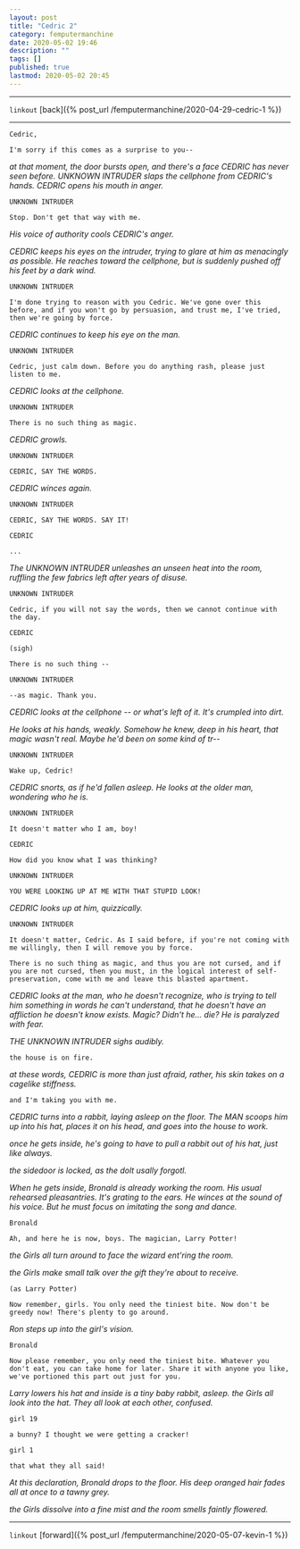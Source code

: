 ```yaml
---
layout: post
title: "Cedric 2"
category: femputermanchine
date: 2020-05-02 19:46
description: ""
tags: []
published: true
lastmod: 2020-05-02 20:45
---
```


*****

`linkout`
[back]({% post_url /femputermanchine/2020-04-29-cedric-1 %})

*****

```
Cedric,
    
I'm sorry if this comes as a surprise to you--
```

<I>at that moment, the door bursts open, and there's a face CEDRIC has never seen before. UNKNOWN INTRUDER slaps the cellphone from CEDRIC's hands. CEDRIC opens his mouth in anger.</I>

```
UNKNOWN INTRUDER

Stop. Don't get that way with me.
```

<i>His voice of authority cools CEDRIC's anger.</i>

<i>CEDRIC keeps his eyes on the intruder, trying to glare at him as menacingly as possible. He reaches toward the cellphone, but is suddenly pushed off his feet by a dark wind.</i>

```
UNKNOWN INTRUDER

I'm done trying to reason with you Cedric. We've gone over this before, and if you won't go by persuasion, and trust me, I've tried, then we're going by force.
```

<i>CEDRIC continues to keep his eye on the man.</i>

```
UNKNOWN INTRUDER

Cedric, just calm down. Before you do anything rash, please just listen to me. 
```

<i>CEDRIC looks at the cellphone.</i>

```
UNKNOWN INTRUDER

There is no such thing as magic.
```

<i>CEDRIC growls.</i>

```
UNKNOWN INTRUDER

CEDRIC, SAY THE WORDS.
```

<I>CEDRIC winces again.</i>

```
UNKNOWN INTRUDER

CEDRIC, SAY THE WORDS. SAY IT!
```

```
CEDRIC

...
```

<i>The UNKNOWN INTRUDER unleashes an unseen heat into the room, ruffling the few fabrics left after years of disuse.</i>

```
UNKNOWN INTRUDER

Cedric, if you will not say the words, then we cannot continue with the day.
```

```
CEDRIC

(sigh)

There is no such thing --
````

```
UNKNOWN INTRUDER

--as magic. Thank you.
```

<i>CEDRIC looks at the cellphone -- or what's left of it. It's crumpled into dirt.</i>

<i>He looks at his hands, weakly. Somehow he knew, deep in his heart, that magic wasn't real. Maybe he'd been on some kind of tr--</i>

```
UNKNOWN INTRUDER

Wake up, Cedric!
```

<i>CEDRIC snorts, as if he'd fallen asleep. He looks at the older man, wondering who he is.</i>

```
UNKNOWN INTRUDER

It doesn't matter who I am, boy!
```

```
CEDRIC

How did you know what I was thinking?
```

```
UNKNOWN INTRUDER

YOU WERE LOOKING UP AT ME WITH THAT STUPID LOOK!
```

<I>CEDRIC looks up at him, quizzically.</i>

```
UNKNOWN INTRUDER

It doesn't matter, Cedric. As I said before, if you're not coming with me willingly, then I will remove you by force.

There is no such thing as magic, and thus you are not cursed, and if you are not cursed, then you must, in the logical interest of self-preservation, come with me and leave this blasted apartment.
```

<i>CEDRIC looks at the man, who he doesn't recognize, who is trying to tell him something in words he can't understand, that he doesn't have an affliction he doesn't know exists. Magic? Didn't he... die? He is paralyzed with fear.</i>

<i>THE UNKNOWN INTRUDER sighs audibly.</i>

```
the house is on fire.
```

<i>at these words, CEDRIC is more than just afraid, rather, his skin takes on a cagelike stiffness.</i>

```
and I'm taking you with me.
```

<i>CEDRIC turns into a rabbit, laying asleep on the floor. The MAN scoops him up into his hat, places it on his head, and goes into the house to work.</i>

<i>once he gets inside, he's going to have to pull a rabbit out of his hat, just like always.</i>

<i>the sidedoor is locked, as the dolt usally forgotl.</i>

<i>When he gets inside, Bronald is already working the room. His usual rehearsed pleasantries. It's grating to the ears. He winces at the sound of his voice. But he must focus on imitating the song and dance.</i>

```
Bronald

Ah, and here he is now, boys. The magician, Larry Potter!
```

<i>the Girls all turn around to face the wizard ent'ring the room.</i>

<i>the Girls make small talk over the gift they're about to receive.</i>

```
(as Larry Potter)

Now remember, girls. You only need the tiniest bite. Now don't be greedy now! There's plenty to go around. 
```

<i>Ron steps up into the girl's vision.</i>

```
Bronald

Now please remember, you only need the tiniest bite. Whatever you don't eat, you can take home for later. Share it with anyone you like, we've portioned this part out just for you.
```

<i>Larry lowers his hat and inside is a tiny baby rabbit, asleep. the Girls all look into the hat. They all look at each other, confused.</i>

```
girl 19

a bunny? I thought we were getting a cracker!
```

```
girl 1 

that what they all said!
```

<i>At this declaration, Bronald drops to the floor. His deep oranged hair fades all at once to a tawny grey.</i>

<i>the Girls dissolve into a fine mist and the room smells faintly flowered.</i>

*****

`linkout`
[forward]({% post_url /femputermanchine/2020-05-07-kevin-1 %})

